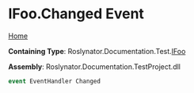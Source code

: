 <a name="_top"></a>

# IFoo\.Changed Event

[Home](../../../../../README.md#_top)

**Containing Type**: Roslynator\.Documentation\.Test\.[IFoo](../README.md#_top)

**Assembly**: Roslynator\.Documentation\.TestProject\.dll

```csharp
event EventHandler Changed
```

